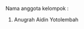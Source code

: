 Nama anggota kelompok :
1. Anugrah Aidin Yotolembah

<!---
Kelompok3KB/Kelompok3KB is a ✨ special ✨ repository because its `README.md` (this file) appears on your GitHub profile.
You can click the Preview link to take a look at your changes.
--->

